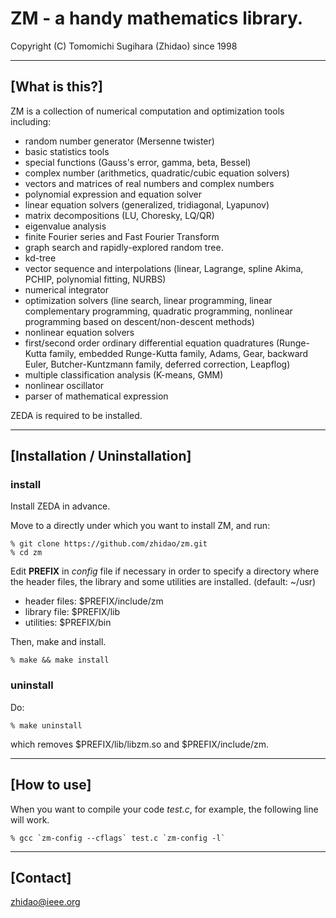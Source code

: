 ZM - a handy mathematics library.
=================================================================
Copyright (C) Tomomichi Sugihara (Zhidao) since 1998

-----------------------------------------------------------------
## [What is this?]

ZM is a collection of numerical computation and optimization tools
including:

- random number generator (Mersenne twister)
- basic statistics tools
- special functions (Gauss's error, gamma, beta, Bessel)
- complex number (arithmetics, quadratic/cubic equation solvers)
- vectors and matrices of real numbers and complex numbers
- polynomial expression and equation solver
- linear equation solvers (generalized, tridiagonal, Lyapunov)
- matrix decompositions (LU, Choresky, LQ/QR)
- eigenvalue analysis
- finite Fourier series and Fast Fourier Transform
- graph search and rapidly-explored random tree.
- kd-tree
- vector sequence and interpolations (linear, Lagrange, spline
  Akima, PCHIP, polynomial fitting, NURBS)
- numerical integrator
- optimization solvers (line search, linear programming, linear
  complementary programming, quadratic programming, nonlinear
  programming based on descent/non-descent methods)
- nonlinear equation solvers
- first/second order ordinary differential equation quadratures
  (Runge-Kutta family, embedded Runge-Kutta family, Adams, Gear,
  backward Euler, Butcher-Kuntzmann family, deferred correction,
  Leapflog)
- multiple classification analysis (K-means, GMM)
- nonlinear oscillator
- parser of mathematical expression

ZEDA is required to be installed.

-----------------------------------------------------------------
## [Installation / Uninstallation]

### install

Install ZEDA in advance.

Move to a directly under which you want to install ZM, and run:

   ```
   % git clone https://github.com/zhidao/zm.git
   % cd zm
   ```

Edit **PREFIX** in *config* file if necessary in order to specify
a directory where the header files, the library and some utilities
are installed. (default: ~/usr)

   - header files: $PREFIX/include/zm
   - library file: $PREFIX/lib
   - utilities: $PREFIX/bin

Then, make and install.

   ```
   % make && make install
   ```

### uninstall

Do:

   ```
   % make uninstall
   ```

which removes $PREFIX/lib/libzm.so and $PREFIX/include/zm.

-----------------------------------------------------------------
## [How to use]

When you want to compile your code *test.c*, for example, the following line will work.

   ```
   % gcc `zm-config --cflags` test.c `zm-config -l`
   ```

-----------------------------------------------------------------
## [Contact]

zhidao@ieee.org
